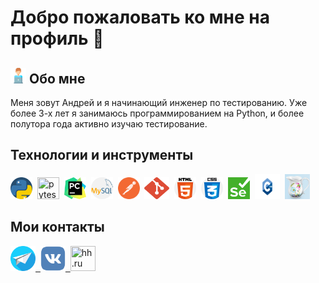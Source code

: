 # Добро пожаловать ко мне на профиль 👋

## <img src = "https://github.com/flamefks/flamefks/blob/master/assets/free-icon-computer-worker-8859860.png" width="25">  Обо мне
Меня зовут Андрей и я начинающий инженер по тестированию. Уже более 3-х лет я занимаюсь программированием на Python, и более полутора года активно изучаю тестирование. 
## Технологии и инструменты
<style>
    div#del_backgroud{
        background-image: none;
      }
</style>
<div>
<img src="https://github.com/flamefks/flamefks/blob/master/assets/python.png" width="35" height="35" title="python"/>&nbsp;
<img src="https://github.com/pytest-dev/design/blob/master/pytest_logo/pytest_logo.svg" width="35" height="35" title="pytest"/>&nbsp;
<img src="https://github.com/flamefks/flamefks/blob/master/assets/pycharm-seeklogo.com.svg" width="35" height="35" title="pycharm"/>&nbsp;
<img src="https://github.com/flamefks/flamefks/blob/master/assets/mysql.png" width="35" height="35" title="mysql"/>&nbsp;
<img src="https://github.com/flamefks/flamefks/blob/master/assets/postman.svg" width="35" height="35" title="postman"/>&nbsp;
<img src="https://github.com/flamefks/flamefks/blob/master/assets/git-seeklogo.com.svg" width="40" height="35" title="git"/>&nbsp;
<img src="https://github.com/flamefks/flamefks/blob/master/assets/html-5.png" width="35" height="35" title="html5"/>&nbsp;
<img src="https://github.com/flamefks/flamefks/blob/master/assets/css.png" width="35" height="35" title="css"/>&nbsp;
<img src="https://github.com/flamefks/flamefks/blob/master/assets/Selenium_Logo.png" width="35" height="35" title="selenium"/>&nbsp;
<img src="https://github.com/flamefks/flamefks/blob/master/assets/C%2B%2B-Logo.wine.svg" width="40" height="40" title="C++"/>&nbsp;
<img src="https://github.com/flamefks/flamefks/blob/master/assets/%D0%A1%D0%BD%D0%B8%D0%BC%D0%BE%D0%BA%20%D1%8D%D0%BA%D1%80%D0%B0%D0%BD%D0%B0%202023-05-25%20190934.jpg" width="40" height="40" title="Charles" id="del_backgroud"/>&nbsp;
</div>

## Мои контакты
<div id="Contacts">
<a href="https://t.me/Flamingfks">
<img src="https://github.com/flamefks/flamefks/blob/master/assets/paper-plane.png" width="40" height="40" title="Telegram"/>&nbsp;
</a>
<a href="https://vk.com/id208910289">
<img src="https://github.com/flamefks/flamefks/blob/master/assets/vk-1-logo-svgrepo-com.svg" width="40" height="40" title="Vk"/>&nbsp;
</a>
<a href="https://spb.hh.ru/resume/e69ecfc1ff0bf1e9a60039ed1f575953356273">
<img src="https://www.iphones.ru/wp-content/uploads/2020/09/headhunter-logo.jpg" width="40" height="40" title="hh.ru"/>
</a>
</div>





